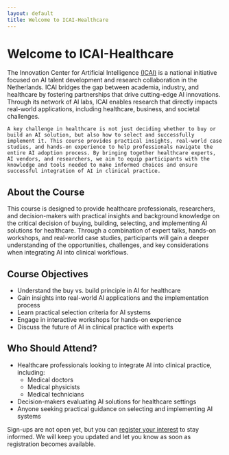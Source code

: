 ```yaml
---
layout: default
title: Welcome to ICAI-Healthcare
---
```

# Welcome to ICAI-Healthcare
<div class="content">
    <p>The Innovation Center for Artificial Intelligence <a href="https://www.icai.ai/" target="_blank">(ICAI)</a> is a national initiative focused on AI talent development and research collaboration in the Netherlands. ICAI bridges the gap between academia, industry, and healthcare by fostering partnerships that drive cutting-edge AI innovations. Through its network of AI labs, ICAI enables research that directly impacts real-world applications, including healthcare, business, and societal challenges. <br>

    A key challenge in healthcare is not just deciding whether to buy or build an AI solution, but also how to select and successfully implement it. This course provides practical insights, real-world case studies, and hands-on experience to help professionals navigate the entire AI adoption process. By bringing together healthcare experts, AI vendors, and researchers, we aim to equip participants with the knowledge and tools needed to make informed choices and ensure successful integration of AI in clinical practice.
  </p>
</div>

## About the Course
This course is designed to provide healthcare professionals, researchers, and decision-makers with practical insights and background knowledge on the critical decision of buying, building, selecting, and implementing AI solutions for healthcare. Through a combination of expert talks, hands-on workshops, and real-world case studies, participants will gain a deeper understanding of the opportunities, challenges, and key considerations when integrating AI into clinical workflows.

## Course Objectives
- Understand the buy vs. build principle in AI for healthcare  
- Gain insights into real-world AI applications and the implementation process  
- Learn practical selection criteria for AI systems  
- Engage in interactive workshops for hands-on experience  
- Discuss the future of AI in clinical practice with experts  

## Who Should Attend?
- Healthcare professionals looking to integrate AI into clinical practice, including:  
  - Medical doctors  
  - Medical physicists  
  - Medical technicians  
- Decision-makers evaluating AI solutions for healthcare settings  
- Anyone seeking practical guidance on selecting and implementing AI systems  



<div class="content">
    <p>Sign-ups are not open yet, but you can <a href="{{ site.url }}/contact">register your interest</a> to stay informed. We will keep you updated and let you know as soon as registration becomes available.</p>
</div>